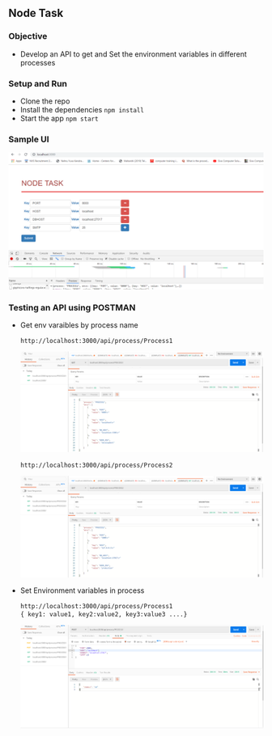 ## Node Task

### Objective

- Develop an API to get and Set the environment variables in different processes

### Setup and Run

- Clone the repo
- Install the dependencies `npm install`
- Start the app `npm start`

###  Sample UI

![UI](screens/sample_ui.png)

### Testing an API using POSTMAN

- Get env varaibles by process name
  ```
  http://localhost:3000/api/process/Process1
  ```
  ![GET API](screens/GET_API.png)

  ```
  http://localhost:3000/api/process/Process2
  ```  
  ![GET API](screens/GET_API2.png)

- Set Environment variables in process 
  ```
  http://localhost:3000/api/process/Process1
  { key1: value1, key2:value2, key3:value3 ....}
  ```
  ![POST API](screens/POST_API.png)



